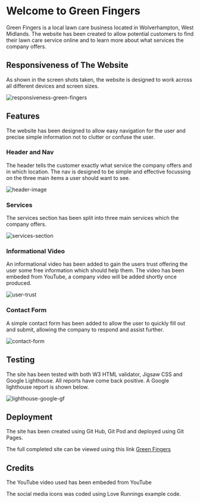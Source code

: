 <h1>Welcome to Green Fingers</h1>
Green Fingers is a local lawn care business located in Wolverhampton, West Midlands. The website has been created to allow potential customers to find their lawn care service online and to learn more about what services the company offers.

<h2>Responsiveness of The Website</h2>
As shown in the screen shots taken, the website is designed to work across all different devices and screen sizes.

![responsiveness-green-fingers](https://user-images.githubusercontent.com/100090476/163607476-f1c2fa83-98f8-41bd-acbd-074d4c8ae124.png)

<h2>Features</h2>

The website has been designed to allow easy navigation for the user and precise simple information not to clutter or confuse the user.
  
<h3>Header and Nav</h3>

The header tells the customer exactly what service the company offers and in which location. The nav is designed to be simple and effective focussing on the three main items a user should want to see.

![header-image](https://user-images.githubusercontent.com/100090476/163608487-4a6f439c-8a24-4893-b2e4-63046f602c2f.png)

<h3>Services</h3>

The services section has been split into three main services which the company offers.

![services-section](https://user-images.githubusercontent.com/100090476/163608544-4f4303b8-c34f-4818-9844-817615c73f90.png)

<h3>Informational Video</h3>

An informational video has been added to gain the users trust offering the user some free information which should help them. The video has been embeded from YouTube, a company video will be added shortly once produced.

![user-trust](https://user-images.githubusercontent.com/100090476/163608638-95d3281a-b05a-41bf-aa0e-7d5d0f620434.png)

<h3>Contact Form</h3>

A simple contact form has been added to allow the user to quickly fill out and submit, allowing the company to respond and assist further.

![contact-form](https://user-images.githubusercontent.com/100090476/163608718-8f3b6778-fd5d-42f7-8ee4-0a8f0ebb2e64.png)

<h2>Testing</h2>

The site has been tested with both W3 HTML validator, Jigsaw CSS and Google Lighthouse. All reports have come back positive. A Google lighthouse report is shown below.

![lighthouse-google-gf](https://user-images.githubusercontent.com/100090476/163608826-72d2ec34-4f11-4ac9-b160-4da3f33ec031.png)


<h2>Deployment</h2>

The site has been created using Git Hub, Git Pod and deployed using Git Pages.

The full completed site can be viewed using this link [Green Fingers](https://richardg88.github.io/Project1/index.html)

<h2>Credits</h2>

The YouTube video used has been embeded from YouTube

The social media icons was coded using Love Runnings example code.
